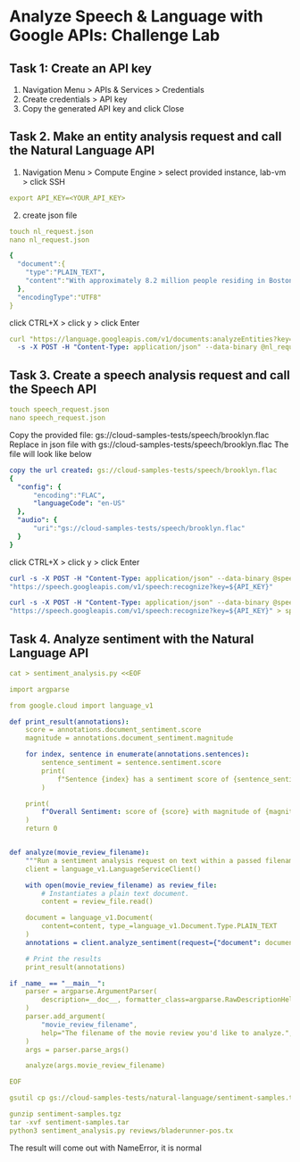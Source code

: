 # Analyze Speech & Language with Google APIs: Challenge Lab
## Task 1: Create an API key
1. Navigation Menu > APIs & Services > Credentials
2. Create credentials > API key
3. Copy the generated API key and click Close

## Task 2. Make an entity analysis request and call the Natural Language API
1. Navigation Menu > Compute Engine > select provided instance, lab-vm > click SSH
```yaml
export API_KEY=<YOUR_API_KEY>
```
2. create json file
```yaml
touch nl_request.json
nano nl_request.json
```
```yaml
{
  "document":{
    "type":"PLAIN_TEXT",
    "content":"With approximately 8.2 million people residing in Boston, the capital city of Massachusetts is one of the largest in the United States."
  },
  "encodingType":"UTF8"
}
```
click CTRL+X > click y > click Enter
```yaml
curl "https://language.googleapis.com/v1/documents:analyzeEntities?key=${API_KEY}" \
  -s -X POST -H "Content-Type: application/json" --data-binary @nl_request.json > nl_response.json
```

## Task 3. Create a speech analysis request and call the Speech API
```yaml
touch speech_request.json
nano speech_request.json
```
Copy the provided file: gs://cloud-samples-tests/speech/brooklyn.flac
Replace <Pass the API the uri of the audio file in Cloud Storage> in json file with gs://cloud-samples-tests/speech/brooklyn.flac
The file will look like below
```yaml
copy the url created: gs://cloud-samples-tests/speech/brooklyn.flac
{
  "config": {
      "encoding":"FLAC",
      "languageCode": "en-US"
  },
  "audio": {
      "uri":"gs://cloud-samples-tests/speech/brooklyn.flac"
  }
}
```
click CTRL+X > click y > click Enter
```yaml
curl -s -X POST -H "Content-Type: application/json" --data-binary @speech_request.json \
"https://speech.googleapis.com/v1/speech:recognize?key=${API_KEY}"

curl -s -X POST -H "Content-Type: application/json" --data-binary @speech_request.json \
"https://speech.googleapis.com/v1/speech:recognize?key=${API_KEY}" > speech_response.json
```

## Task 4. Analyze sentiment with the Natural Language API
```yaml
cat > sentiment_analysis.py <<EOF

import argparse

from google.cloud import language_v1

def print_result(annotations):
    score = annotations.document_sentiment.score
    magnitude = annotations.document_sentiment.magnitude

    for index, sentence in enumerate(annotations.sentences):
        sentence_sentiment = sentence.sentiment.score
        print(
            f"Sentence {index} has a sentiment score of {sentence_sentiment}"
        )

    print(
        f"Overall Sentiment: score of {score} with magnitude of {magnitude}"
    )
    return 0


def analyze(movie_review_filename):
    """Run a sentiment analysis request on text within a passed filename."""
    client = language_v1.LanguageServiceClient()

    with open(movie_review_filename) as review_file:
        # Instantiates a plain text document.
        content = review_file.read()

    document = language_v1.Document(
        content=content, type_=language_v1.Document.Type.PLAIN_TEXT
    )
    annotations = client.analyze_sentiment(request={"document": document})

    # Print the results
    print_result(annotations)

if _name_ == "__main__":
    parser = argparse.ArgumentParser(
        description=__doc__, formatter_class=argparse.RawDescriptionHelpFormatter
    )
    parser.add_argument(
        "movie_review_filename",
        help="The filename of the movie review you'd like to analyze.",
    )
    args = parser.parse_args()

    analyze(args.movie_review_filename)

EOF
```
```yaml
gsutil cp gs://cloud-samples-tests/natural-language/sentiment-samples.tgz .

gunzip sentiment-samples.tgz
tar -xvf sentiment-samples.tar
python3 sentiment_analysis.py reviews/bladerunner-pos.tx
```
The result will come out with NameError, it is normal






